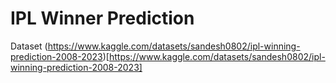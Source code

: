 # IPL Winner Prediction 

Dataset (https://www.kaggle.com/datasets/sandesh0802/ipl-winning-prediction-2008-2023)[https://www.kaggle.com/datasets/sandesh0802/ipl-winning-prediction-2008-2023]
